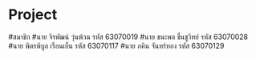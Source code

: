 # Project
#สมาชิก
#นาย จิรพัฒน์ วุ่นพ้วน รหัส 63070019
#นาย ชนะพล ชื่นชูวิทย์ รหัส 63070028
#นาย พิตรพิบูล เรือนเย็น รหัส 63070117
#นาย ภคิน จันทร์ทอง รหัส 63070129
